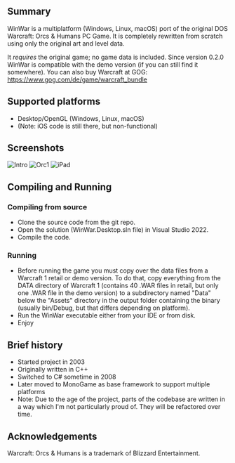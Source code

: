 ## Summary

WinWar is a multiplatform (Windows, Linux, macOS) port of the original DOS Warcraft: Orcs & Humans PC Game. It is completely rewritten from scratch using only the original art and level data.

It *requires* the original game; no game data is included. Since version 0.2.0 WinWar is compatible with the demo version (if you can still find it somewhere).
You can also buy Warcraft at GOG: https://www.gog.com/de/game/warcraft_bundle

## Supported platforms
- Desktop/OpenGL (Windows, Linux, macOS)
- (Note: iOS code is still there, but non-functional)

## Screenshots
![Intro](/../screenshots/Screenshots/Intro.png?raw=true "Intro")
![Orc1](/../screenshots/Screenshots/Orc1.png?raw=true "Orc1")
![iPad](/../screenshots/Screenshots/iPad.jpg?raw=true "iPad")

## Compiling and Running
### Compiling from source
- Clone the source code from the git repo.
- Open the solution (WinWar.Desktop.sln file) in Visual Studio 2022.
- Compile the code.

### Running
- Before running the game you must copy over the data files from a Warcraft 1 retail or demo version. To do that, copy everything from the DATA directory of Warcraft 1 (contains 40 .WAR files in retail, but only one .WAR file in the demo version) to a subdirectory named "Data" below the "Assets" directory in the output folder containing the binary (usually bin/Debug, but that differs depending on platform).
- Run the WinWar executable either from your IDE or from disk.
- Enjoy

## Brief history
- Started project in 2003
- Originally written in C++
- Switched to C# sometime in 2008
- Later moved to MonoGame as base framework to support multiple platforms
- Note: Due to the age of the project, parts of the codebase are written in a way which I'm not particularly proud of. They will be refactored over time.

## Acknowledgements
Warcraft: Orcs & Humans is a trademark of Blizzard Entertainment.
